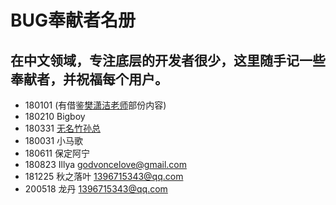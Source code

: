 # BUG奉献者名册

## 在中文领域，专注底层的开发者很少，这里随手记一些奉献者，并祝福每个用户。

- 180101	(有借鉴[樊潇洁老师](https://weibo.com/fanxiaojie2 "樊潇洁老师")部份内容)
- 180210 Bigboy
- 180331	[无名竹孙总](http://www.5yaomaifang.com "无名竹孙总")
- 180031	小马歌
- 180611  保定阿宁
- 180823	Illya <godvoncelove@gmail.com>
- 181225  秋之落叶 <1396715343@qq.com>
- 200518  龙丹 <1396715343@qq.com>